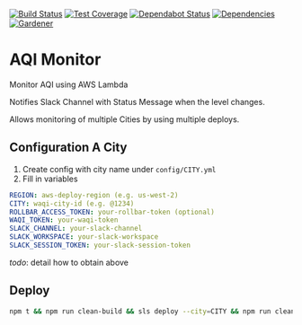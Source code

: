 [![Build Status](https://img.shields.io/travis/simlu/aqi-monitor/master.svg)](https://travis-ci.org/simlu/aqi-monitor)
[![Test Coverage](https://img.shields.io/coveralls/simlu/aqi-monitor/master.svg)](https://coveralls.io/github/simlu/aqi-monitor?branch=master)
[![Dependabot Status](https://api.dependabot.com/badges/status?host=github&repo=simlu/aqi-monitor)](https://dependabot.com)
[![Dependencies](https://david-dm.org/simlu/aqi-monitor/status.svg)](https://david-dm.org/simlu/aqi-monitor)
[![Gardener](https://github.com/simlu/js-gardener/blob/master/assets/badge.svg)](https://github.com/simlu/js-gardener)

# AQI Monitor

Monitor AQI using AWS Lambda

Notifies Slack Channel with Status Message when the level changes.

Allows monitoring of multiple Cities by using multiple deploys.

## Configuration A City

1) Create config with city name under `config/CITY.yml`
2) Fill in variables

```yml
REGION: aws-deploy-region (e.g. us-west-2)
CITY: waqi-city-id (e.g. @1234)
ROLLBAR_ACCESS_TOKEN: your-rollbar-token (optional)
WAQI_TOKEN: your-waqi-token
SLACK_CHANNEL: your-slack-channel
SLACK_WORKSPACE: your-slack-workspace
SLACK_SESSION_TOKEN: your-slack-session-token
```

*todo*: detail how to obtain above

## Deploy

```bash
npm t && npm run clean-build && sls deploy --city=CITY && npm run clean
```
